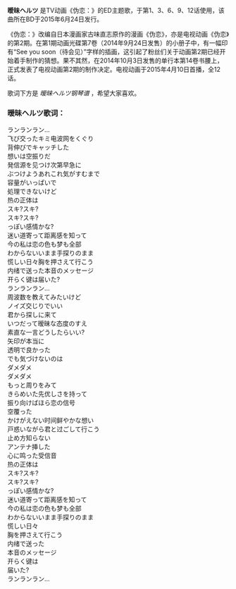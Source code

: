 

**暧昧ヘルツ** 是TV动画《伪恋：》的ED主题歌，于第1、3、6、9、12话使用，该曲所在BD于2015年6月24日发行。

《伪恋：》改编自日本漫画家古味直志原作的漫画《伪恋》，亦是电视动画《伪恋》的第2期。在第1期动画光碟第7卷（2014年9月24日发售）的小册子中，有一幅印有“See
you
soon（待会见）”字样的插画，这引起了粉丝们关于动画第2期已经开始着手制作的猜想。果不其然，在2014年10月3日发售的单行本第14卷书腰上，正式发表了电视动画第2期的制作决定。电视动画于2015年4月10日首播，全12话。

歌词下方是 _暧昧ヘルツ钢琴谱_ ，希望大家喜欢。

### 暧昧ヘルツ歌词：

ランランラン...  
飞び交ったキミ电波网をくぐり  
背伸びでキャッチした  
想いは空振りだ  
発信源を见つけ次第早急に  
ぶつけようあれこれ気がすむまで  
容量がいっぱいで  
処理できないけど  
热の正体は  
スキ?スキ?  
スキ?スキ?  
っぽい感情かな?  
迷い道寄って距离感を知って  
今の私は恋の色も梦も全部  
わからないいまま手探りのまま  
慌しい日々胸を押さえて行こう  
内绪で送った本音のメッセージ  
开らく键は届いた?  
ランランラン...  
周波数を教えてみたいけど  
ノイズ交じりでいい  
君から探しに来て  
いつだって暧昧な态度のすえ  
素直な一言どうしたらいい?  
矢印が本当に  
透明で良かった  
でも気づけないのは  
ダメダメ  
ダメダメ  
もっと周りをみて  
きらめいた先优しさを持って  
振り向けばほら恋の信号  
空覆った  
かけがえない时间鲜やかな想い  
戸惑いながら君と过ごして行こう  
止め方知らない  
アンテナ挿した  
心に鸣った受信音  
热の正体は  
スキ?スキ?  
スキ?スキ?  
っぽい感情かな?  
迷い道寄って距离感を知って  
今の私は恋の色も梦も全部  
わからないいまま手探りのまま  
慌しい日々  
胸を押さえて行こう  
内绪で送った  
本音のメッセージ  
开らく键は  
届いた?  
ランランラン...

